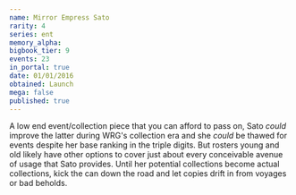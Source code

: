 ```yaml
---
name: Mirror Empress Sato
rarity: 4
series: ent
memory_alpha:
bigbook_tier: 9
events: 23
in_portal: true
date: 01/01/2016
obtained: Launch
mega: false
published: true
---
```


A low end event/collection piece that you can afford to pass on, Sato *could* improve the latter during WRG's collection era and she *could* be thawed for events despite her base ranking in the triple digits. But rosters young and old likely have other options to cover just about every conceivable avenue of usage that Sato provides. Until her potential collections become actual collections, kick the can down the road and let copies drift in from voyages or bad beholds.
